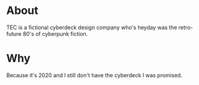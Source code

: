 # About
TEC is a fictional cyberdeck design company who's heyday was the retro-future 80's of
cyberpunk fiction.

# Why
Because it's 2020 and I still don't have the cyberdeck I was promised.
